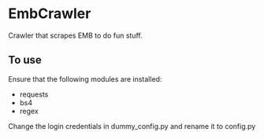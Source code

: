 # EmbCrawler
Crawler that scrapes EMB to do fun stuff.

## To use
Ensure that the following modules are installed:
* requests
* bs4
* regex

Change the login credentials in dummy_config.py and rename it to config.py
